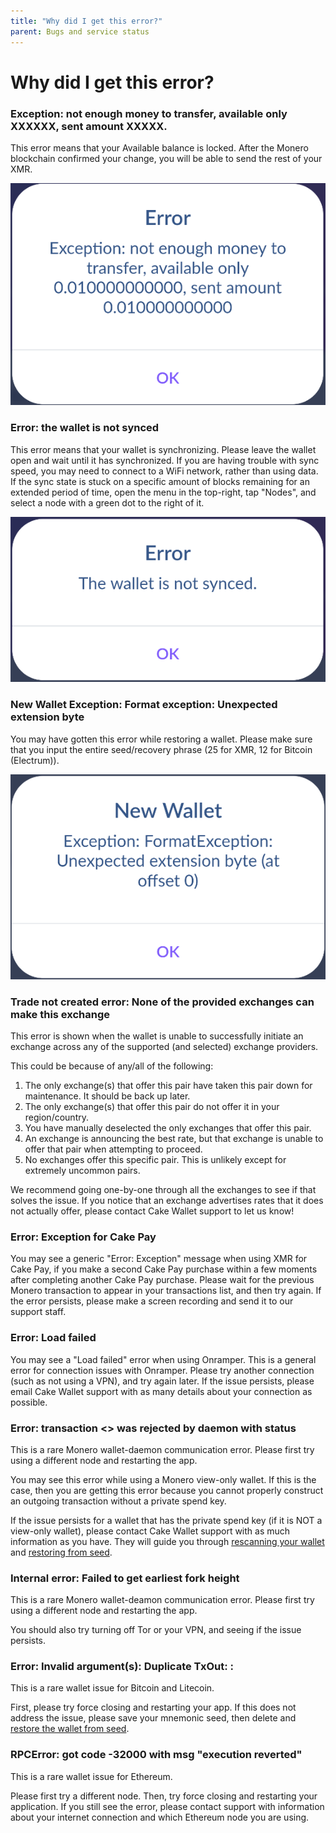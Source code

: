 ```yaml
---
title: "Why did I get this error?"
parent: Bugs and service status
---
```


# Why did I get this error?  

### Exception: not enough money to transfer, available only XXXXXX, sent amount XXXXX.

This error means that your Available balance is locked.  After the Monero blockchain confirmed your change, you will be able to send the rest of your XMR.  

[![Not enough money](/images/error1.jpg)](/images/error1.jpg)

### Error: the wallet is not synced  

This error means that your wallet is synchronizing. Please leave the wallet open and wait until it has synchronized. If you are having trouble with sync speed, you may need to connect to a WiFi network, rather than using data. If the sync state is stuck on a specific amount of blocks remaining for an extended period of time, open the menu in the top-right, tap "Nodes", and select a node with a green dot to the right of it.

[![Wallet not synced](/images/error2.jpg)](/images/error2.jpg)

### New Wallet Exception: Format exception: Unexpected extension byte   

You may have gotten this error while restoring a wallet. Please make sure that you input the entire seed/recovery phrase (25 for XMR, 12 for Bitcoin (Electrum)).

[![Unexpected extension byte](/images/error3.jpg)](/images/error3.jpg)

### Trade not created error: None of the provided exchanges can make this exchange

This error is shown when the wallet is unable to successfully initiate an exchange across any of the supported (and selected) exchange providers.

This could be because of any/all of the following:

1. The only exchange(s) that offer this pair have taken this pair down for maintenance. It should be back up later.
2. The only exchange(s) that offer this pair do not offer it in your region/country.
3. You have manually deselected the only exchanges that offer this pair.
4. An exchange is announcing the best rate, but that exchange is unable to offer that pair when attempting to proceed.
5. No exchanges offer this specific pair. This is unlikely except for extremely uncommon pairs.

We recommend going one-by-one through all the exchanges to see if that solves the issue. If you notice that an exchange advertises rates that it does not actually offer, please contact Cake Wallet support to let us know!

### Error: Exception for Cake Pay

You may see a generic "Error: Exception" message when using XMR for Cake Pay, if you make a second Cake Pay purchase within a few moments after completing another Cake Pay purchase. Please wait for the previous Monero transaction to appear in your transactions list, and then try again. If the error persists, please make a screen recording and send it to our support staff.

### Error: Load failed

You may see a "Load failed" error when using Onramper. This is a general error for connection issues with Onramper. Please try another connection (such as not using a VPN), and try again later. If the issue persists, please email Cake Wallet support with as many details about your connection as possible.

### Error: transaction <> was rejected by daemon with status <error>

This is a rare Monero wallet-daemon communication error. Please first try using a different node and restarting the app.

You may see this error while using a Monero view-only wallet. If this is the case, then you are getting this error because you cannot properly construct an outgoing transaction without a private spend key.

If the issue persists for a wallet that has the private spend key (if it is NOT a view-only wallet), please contact Cake Wallet support with as much information as you have. They will guide you through [rescanning your wallet](/docs/advanced-features/rescan-wallet) and [restoring from seed](/docs/basic-features/restore-wallet-from-keys-or-seed).

### Internal error: Failed to get earliest fork height

This is a rare Monero wallet-deamon communication error. Please first try using a different node and restarting the app.

You should also try turning off Tor or your VPN, and seeing if the issue persists.

### Error: Invalid argument(s): Duplicate TxOut: <txid>:<number>

This is a rare wallet issue for Bitcoin and Litecoin.

First, please try force closing and restarting your app. If this does not address the issue, please save your mnemonic seed, then delete and [restore the wallet from seed](/docs/basic-features/restore-wallet-from-keys-or-seed/).

### RPCError: got code -32000 with msg "execution reverted"

This is a rare wallet issue for Ethereum.

Please first try a different node. Then, try force closing and restarting your application. If you still see the error, please contact support with information about your internet connection and which Ethereum node you are using.
